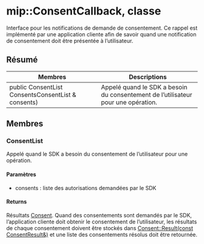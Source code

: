 # <a name="class-mipconsentcallback"></a>mip::ConsentCallback, classe 
Interface pour les notifications de demande de consentement.
Ce rappel est implémenté par une application cliente afin de savoir quand une notification de consentement doit être présentée à l’utilisateur.
## <a name="summary"></a>Résumé
 Membres                        | Descriptions                                
--------------------------------|---------------------------------------------
public ConsentList ConsentsConsentList & consents) | Appelé quand le SDK a besoin du consentement de l’utilisateur pour une opération.
## <a name="members"></a>Membres
### <a name="consentlist"></a>ConsentList
Appelé quand le SDK a besoin du consentement de l’utilisateur pour une opération.
#### <a name="parameters"></a>Paramètres
* consents : liste des autorisations demandées par le SDK
#### <a name="returns"></a>Returns
Résultats [Consent](#classmip_1_1_consent). Quand des consentements sont demandés par le SDK, l’application cliente doit obtenir le consentement de l’utilisateur, les résultats de chaque consentement doivent être stockés dans [Consent::Result(const ConsentResult&)](#classmip_1_1_consent_1ad6c17d9af548a40b2fe854fe0d9bca64) et une liste des consentements résolus doit être retournée.